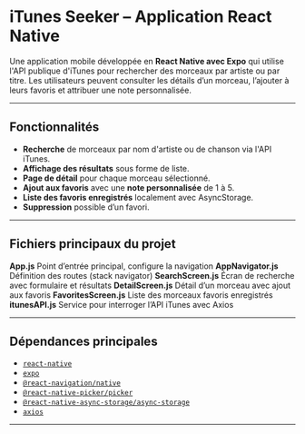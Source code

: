 # iTunes Seeker – Application React Native

Une application mobile développée en **React Native avec Expo** qui utilise l'API publique d'iTunes pour rechercher des morceaux par artiste ou par titre. Les utilisateurs peuvent consulter les détails d’un morceau, l’ajouter à leurs favoris et attribuer une note personnalisée.

---

## Fonctionnalités

-  **Recherche** de morceaux par nom d'artiste ou de chanson via l'API iTunes.
-  **Affichage des résultats** sous forme de liste.
-  **Page de détail** pour chaque morceau sélectionné.
-  **Ajout aux favoris** avec une **note personnalisée** de 1 à 5.
-  **Liste des favoris enregistrés** localement avec AsyncStorage.
-  **Suppression** possible d’un favori.

---

##  Fichiers principaux du projet

**App.js** Point d’entrée principal, configure la navigation
**AppNavigator.js** Définition des routes (stack navigator)
**SearchScreen.js** Écran de recherche avec formulaire et résultats
**DetailScreen.js** Détail d’un morceau avec ajout aux favoris
**FavoritesScreen.js** Liste des morceaux favoris enregistrés
**itunesAPI.js** Service pour interroger l’API iTunes avec Axios

---

## Dépendances principales

- [`react-native`](https://reactnative.dev/)
- [`expo`](https://expo.dev/)
- [`@react-navigation/native`](https://reactnavigation.org/)
- [`@react-native-picker/picker`](https://github.com/react-native-picker/picker)
- [`@react-native-async-storage/async-storage`](https://react-native-async-storage.github.io/async-storage/)
- [`axios`](https://axios-http.com/)

---
